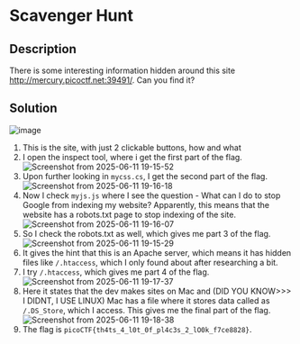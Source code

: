 # Scavenger Hunt

## Description
There is some interesting information hidden around this site http://mercury.picoctf.net:39491/. Can you find it?

## Solution
![image](https://github.com/user-attachments/assets/e424c940-e7bc-49a2-b177-20ee671d13fd)
1. This is the site, with just 2 clickable buttons, how and what
2. I open the inspect tool, where i get the first part of the flag.
   ![Screenshot from 2025-06-11 19-15-52](https://github.com/user-attachments/assets/04b8aac2-882f-4fcb-aa96-001c0435fdbf)
3. Upon further looking in ```mycss.cs```, I get the second part of the flag.
   ![Screenshot from 2025-06-11 19-16-18](https://github.com/user-attachments/assets/ad6c542a-6f05-4ae2-ad6b-a8d30eb8cceb)
4. Now I check ```myjs.js``` where I see the question - What can I do to stop Google from indexing my website? Apparently, this means that the website has a robots.txt page to stop indexing of the site.
   ![Screenshot from 2025-06-11 19-16-07](https://github.com/user-attachments/assets/47d5e86d-9543-44f2-a56b-5b220cdf8f37)
5. So I check the robots.txt as well, which gives me part 3 of the flag.
   ![Screenshot from 2025-06-11 19-15-29](https://github.com/user-attachments/assets/3709c47a-8bc7-461f-bd6d-343ebf314a2f)
6. It gives the hint that this is an Apache server, which means it has hidden files like ```/.htaccess```, which I only found about after researching a bit.
7. I try ```/.htaccess```, which gives me part 4 of the flag.
   ![Screenshot from 2025-06-11 19-17-37](https://github.com/user-attachments/assets/88db1b76-0c67-4952-8ef8-a772bc6ac58a)
8. Here it states that the dev makes sites on Mac and (DID YOU KNOW>>> I DIDNT, I USE LINUX) Mac has a file where it stores data called as ```/.DS_Store```, which I access. This gives me the final part of the flag.
   ![Screenshot from 2025-06-11 19-18-38](https://github.com/user-attachments/assets/67d5c4ae-4ef2-4d32-84d1-443a7c6c8004)
9. The flag is ```picoCTF{th4ts_4_l0t_0f_pl4c3s_2_lO0k_f7ce8828}```.
